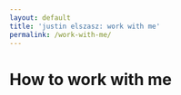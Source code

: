```yaml
---
layout: default
title: 'justin elszasz: work with me'
permalink: /work-with-me/
---
```


# How to work with me
